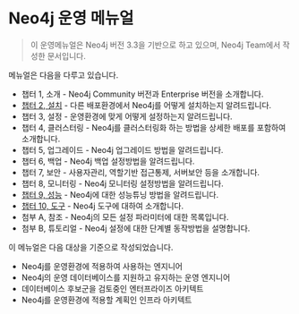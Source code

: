 # Neo4j 운영 메뉴얼

> 이 운영메뉴얼은 Neo4j 버전 3.3을 기반으로 하고 있으며, Neo4j Team에서 작성한 문서입니다.

메뉴얼은 다음을 다루고 있습니다.

* 챕터 1, 소개 - Neo4j Community 버전과 Enterprise 버전을 소개합니다.
* [챕터 2, 설치](/chapter2.md) - 다른 배포환경에서 Neo4j를 어떻게 설치하는지 알려드립니다.
* 챕터 3, 설정 - 운영환경에 맞게 어떻게 설정하는지 알려드립니다.
* 챕터 4, 클러스터링 - Neo4j를 클러스터링화 하는 방법을 상세한 배포를 포함하여 소개합니다.
* 챕터 5, 업그레이드 - Neo4j 업그레이드 방법을 알려드립니다.
* 챕터 6, 백업 - Neo4j 백업 설정방법을 알려드립니다.
* 챕터 7, 보안 - 사용자관리, 역할기반 접근통제, 서버보안 등을 소개합니다.
* 챕터 8, 모니터링 - Neo4j 모니터링 설정방법을 알려드립니다.
* [챕터 9, 성능](/chapter9/91-ba54-baa8-b9ac-c124-c815.md) - Neo4j에 대한 성능튜닝 방법을 알려드립니다.
* [챕터 10, 도구](/chapter10.md) - Neo4j 도구에 대하여 소개합니다.
* 첨부 A, 참조 - Neo4j의 모든 설정 파라미터에 대한 목록입니다.
* 첨부 B, 튜토리얼 - Neo4j 설정에 대한 단계별 동작방법을 설명합니다.

이 메뉴얼은 다음 대상을 기준으로 작성되었습니다.

* Neo4j를 운영환경에 적용하여 사용하는 엔지니어
* Neo4j의 운영 데이터베이스를 지원하고 유지하는 운영 엔지니어
* 데이터베이스 후보군을 검토중인 엔터프라이즈 아키텍트
* Neo4j를 운영환경에 적용할 계획인 인프라 아키텍트




